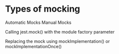 # Types of mocking

Automatic Mocks
Manual Mocks

Calling jest.mock() with the module factory parameter

Replacing the mock using mockImplementation() or mockImplementationOnce()